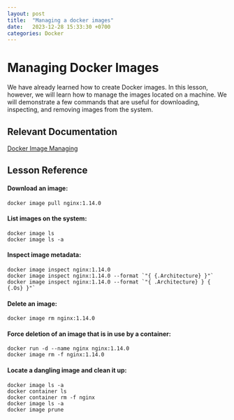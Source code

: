```yaml
---
layout: post
title:  "Managing a docker images"
date:   2023-12-28 15:33:30 +0700
categories: Docker
---
```

# Managing Docker Images
We have already learned how to create Docker images. In this lesson, however, we will learn how to manage the images located
on a machine. We will demonstrate a few commands that are useful for downloading, inspecting, and removing images from the
system.
## Relevant Documentation
[Docker Image Managing](https://docs.docker.com/engine/reference/commandline/image/)

## Lesson Reference
#### Download an image:

```
docker image pull nginx:1.14.0
```

#### List images on the system:

```
docker image ls
docker image ls -a
```

#### Inspect image metadata:

```
docker image inspect nginx:1.14.0
docker image inspect nginx:1.14.0 --format `"{ {.Architecture} }"`
docker image inspect nginx:1.14.0 --format `"{ .Architecture} } { {.Os} }"`
```

####  Delete an image:

```
docker image rm nginx:1.14.0
```

#### Force deletion of an image that is in use by a container:

```
docker run -d --name nginx nginx:1.14.0
docker image rm -f nginx:1.14.0
```

#### Locate a dangling image and clean it up:

```
docker image ls -a
docker container ls
docker container rm -f nginx
docker image ls -a
docker image prune
```
